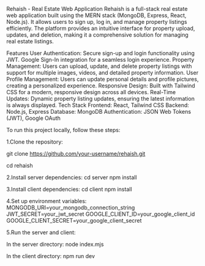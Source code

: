 Rehaish - Real Estate Web Application Rehaish is a full-stack real estate web application built using the MERN stack (MongoDB, Express, React, Node.js). It allows users to sign up, log in, and manage property listings efficiently. The platform provides an intuitive interface for property upload, updates, and deletion, making it a comprehensive solution for managing real estate listings.

Features User Authentication: Secure sign-up and login functionality using JWT. Google Sign-In integration for a seamless login experience. Property Management: Users can upload, update, and delete property listings with support for multiple images, videos, and detailed property information. User Profile Management: Users can update personal details and profile pictures, creating a personalized experience. Responsive Design: Built with Tailwind CSS for a modern, responsive design across all devices. Real-Time Updates: Dynamic property listing updates, ensuring the latest information is always displayed. Tech Stack Frontend: React, Tailwind CSS Backend: Node.js, Express Database: MongoDB Authentication: JSON Web Tokens (JWT), Google OAuth

To run this project locally, follow these steps:

1.Clone the repository:

git clone https://github.com/your-username/rehaish.git 

cd rehaish

2.Install server dependencies: cd server npm install

3.Install client dependencies: cd client npm install

4.Set up environment variables: MONGODB_URI=your_mongodb_connection_string
 JWT_SECRET=your_jwt_secret
 GOOGLE_CLIENT_ID=your_google_client_id
 GOOGLE_CLIENT_SECRET=your_google_client_secret

5.Run the server and client:

In the server directory: node index.mjs

In the client directory: npm run dev
